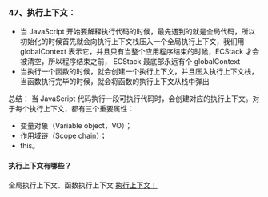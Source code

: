 ### 47、执行上下文：

- 当 JavaScript 开始要解释执行代码的时候，最先遇到的就是全局代码，所以初始化的时候首先就会向执行上下文栈压入一个全局执行上下文，我们用 globalContext 表示它，并且只有当整个应用程序结束的时候，ECStack 才会被清空，所以程序结束之前， ECStack 最底部永远有个 globalContext
- 当执行一个函数的时候，就会创建一个执行上下文，并且压入执行上下文栈，当函数执行完毕的时候，就会将函数的执行上下文从栈中弹出


总结：
当 JavaScript 代码执行一段可执行代码时，会创建对应的执行上下文。对于每个执行上下文，都有三个重要属性：
- 变量对象（Variable object，VO）；
- 作用域链（Scope chain）；
- this。

#### 执行上下文有哪些？
全局执行上下文、函数执行上下文
[执行上下文！](https://zhuanlan.zhihu.com/p/505994866)